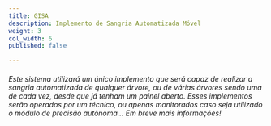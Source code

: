 ```yaml
---
title: GISA
description: Implemento de Sangria Automatizada Móvel
weight: 3
col_width: 6
published: false

---
```

###### Este sistema utilizará um único implemento que será capaz de realizar a sangria automatizada de qualquer árvore, ou de várias árvores sendo uma de cada vez, desde que já tenham um painel aberto. Esses implementos serão operados por um técnico, ou apenas monitorados caso seja utilizado o módulo de precisão autônoma... Em breve mais informações!